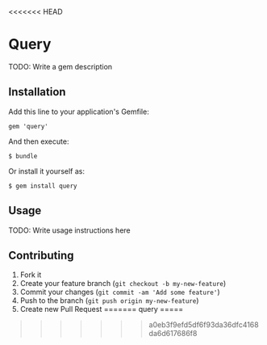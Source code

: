 <<<<<<< HEAD
# Query

TODO: Write a gem description

## Installation

Add this line to your application's Gemfile:

    gem 'query'

And then execute:

    $ bundle

Or install it yourself as:

    $ gem install query

## Usage

TODO: Write usage instructions here

## Contributing

1. Fork it
2. Create your feature branch (`git checkout -b my-new-feature`)
3. Commit your changes (`git commit -am 'Add some feature'`)
4. Push to the branch (`git push origin my-new-feature`)
5. Create new Pull Request
=======
query
=====
>>>>>>> a0eb3f9efd5df6f93da36dfc4168da6d617686f8
